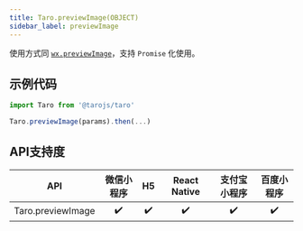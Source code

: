 ```yaml
---
title: Taro.previewImage(OBJECT)
sidebar_label: previewImage
---
```



使用方式同 [`wx.previewImage`](https://developers.weixin.qq.com/miniprogram/dev/api/wx.previewImage.html)，支持 `Promise` 化使用。

## 示例代码

```jsx
import Taro from '@tarojs/taro'

Taro.previewImage(params).then(...)
```



## API支持度


| API | 微信小程序 | H5 | React Native | 支付宝小程序 | 百度小程序 |
| :-: | :-: | :-: | :-: | :-: | :-: |
| Taro.previewImage | ✔️ | ✔️ | ✔️ | ✔️ | ✔️ |

